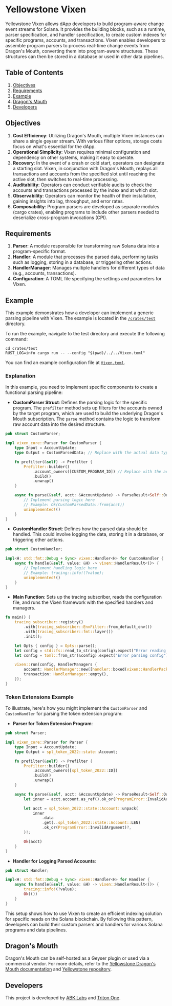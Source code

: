 # Yellowstone Vixen

Yellowstone Vixen allows dApp developers to build program-aware change event streams for Solana. It provides the building blocks, such as a runtime, parser specification, and handler specification, to create custom indexes for specific programs, accounts, and transactions. Vixen enables developers to assemble program parsers to process real-time change events from Dragon's Mouth, converting them into program-aware structures. These structures can then be stored in a database or used in other data pipelines.

## Table of Contents

1. [Objectives](#objectives)
2. [Requirements](#requirements)
3. [Example](#example)
4. [Dragon's Mouth](#dragonsmouth)
5. [Developers](#developers)

## Objectives

1. **Cost Efficiency**: Utilizing Dragon's Mouth, multiple Vixen instances can share a single geyser stream. With various filter options, storage costs focus on what's essential for the dApp.
2. **Operational Simplicity**: Vixen requires minimal configuration and dependency on other systems, making it easy to operate.
3. **Recovery**: In the event of a crash or cold start, operators can designate a starting slot. Vixen, in conjunction with Dragon's Mouth, replays all transactions and accounts from the specified slot until reaching the active slot, then switches to real-time processing.
4. **Auditability**: Operators can conduct verifiable audits to check the accounts and transactions processed by the index and at which slot.
5. **Observability**: Operators can monitor the health of their installation, gaining insights into lag, throughput, and error rates.
6. **Composability**: Program parsers are developed as separate modules (cargo crates), enabling programs to include other parsers needed to deserialize cross-program invocations (CPI).

## Requirements

1. **Parser**: A module responsible for transforming raw Solana data into a program-specific format.
2. **Handler**: A module that processes the parsed data, performing tasks such as logging, storing in a database, or triggering other actions.
3. **HandlerManager**: Manages multiple handlers for different types of data (e.g., accounts, transactions).
4. **Configuration**: A TOML file specifying the settings and parameters for Vixen.

## Example

This example demonstrates how a developer can implement a generic parsing pipeline with Vixen. The example is located in the [`/crates/test`](/crates/test) directory.

To run the example, navigate to the test directory and execute the following command:

```
cd crates/test
RUST_LOG=info cargo run -- --config "$(pwd)/../../Vixen.toml"
```

You can find an example configuration file at [`Vixen.toml`](/Vixen.toml).

### Explanation

In this example, you need to implement specific components to create a functional parsing pipeline:

- **CustomParser Struct**: Defines the parsing logic for the specific program. The `prefilter` method sets up filters for the accounts owned by the target program, which are used to build the underlying Dragon's Mouth subscription. The `parse` method contains the logic to transform raw account data into the desired structure.

```rust
pub struct CustomParser;

impl vixen_core::Parser for CustomParser {
    type Input = AccountUpdate;
    type Output = CustomParsedData; // Replace with the actual data type

    fn prefilter(&self) -> Prefilter {
        Prefilter::builder()
            .account_owners([CUSTOM_PROGRAM_ID]) // Replace with the actual program ID
            .build()
            .unwrap()
    }

    async fn parse(&self, acct: &AccountUpdate) -> ParseResult<Self::Output> {
        // Implement parsing logic here
        // Example: Ok(CustomParsedData::from(acct))
        unimplemented!()
    }
}
```

- **CustomHandler Struct**: Defines how the parsed data should be handled. This could involve logging the data, storing it in a database, or triggering other actions.

```rust
pub struct CustomHandler;

impl<H: std::fmt::Debug + Sync> vixen::Handler<H> for CustomHandler {
    async fn handle(&self, value: &H) -> vixen::HandlerResult<()> {
        // Implement handling logic here
        // Example: tracing::info!(?value);
        unimplemented!()
    }
}
```

- **Main Function**: Sets up the tracing subscriber, reads the configuration file, and runs the Vixen framework with the specified handlers and managers.

```rust
fn main() {
    tracing_subscriber::registry()
        .with(tracing_subscriber::EnvFilter::from_default_env())
        .with(tracing_subscriber::fmt::layer())
        .init();

    let Opts { config } = Opts::parse();
    let config = std::fs::read_to_string(config).expect("Error reading config file");
    let config = toml::from_str(&config).expect("Error parsing config");

    vixen::run(config, HandlerManagers {
        account: HandlerManager::new([handler::boxed(vixen::HandlerPack::new(CustomParser, [CustomHandler]))]),
        transaction: HandlerManager::empty(),
    });
}
```

### Token Extensions Example

To illustrate, here's how you might implement the `CustomParser` and `CustomHandler` for parsing the token extension program:

- **Parser for Token Extension Program**:

```rust
pub struct Parser;

impl vixen_core::Parser for Parser {
    type Input = AccountUpdate;
    type Output = spl_token_2022::state::Account;

    fn prefilter(&self) -> Prefilter {
        Prefilter::builder()
            .account_owners([spl_token_2022::ID])
            .build()
            .unwrap()
    }

    async fn parse(&self, acct: &AccountUpdate) -> ParseResult<Self::Output> {
        let inner = acct.account.as_ref().ok_or(ProgramError::InvalidArgument)?;

        let acct = spl_token_2022::state::Account::unpack(
            inner
                .data
                .get(..spl_token_2022::state::Account::LEN)
                .ok_or(ProgramError::InvalidArgument)?,
        )?;

        Ok(acct)
    }
}
```

- **Handler for Logging Parsed Accounts**:

```rust
pub struct Handler;

impl<H: std::fmt::Debug + Sync> vixen::Handler<H> for Handler {
    async fn handle(&self, value: &H) -> vixen::HandlerResult<()> {
        tracing::info!(?value);
        Ok(())
    }
}
```

This setup shows how to use Vixen to create an efficient indexing solution for specific needs on the Solana blockchain. By following this pattern, developers can build their custom parsers and handlers for various Solana programs and data pipelines.

## Dragon's Mouth

Dragon's Mouth can be self-hosted as a Geyser plugin or used via a commercial vendor. For more details, refer to the [Yellowstone Dragon's Mouth documentation](https://docs.triton.one/project-yellowstone/dragons-mouth-grpc-subscriptions) and [Yellowstone repository](https://github.com/rpcpool/yellowstone-grpc).

## Developers

This project is developed by [ABK Labs](https://abklabs.com/) and [Triton One](https://triton.one/).

